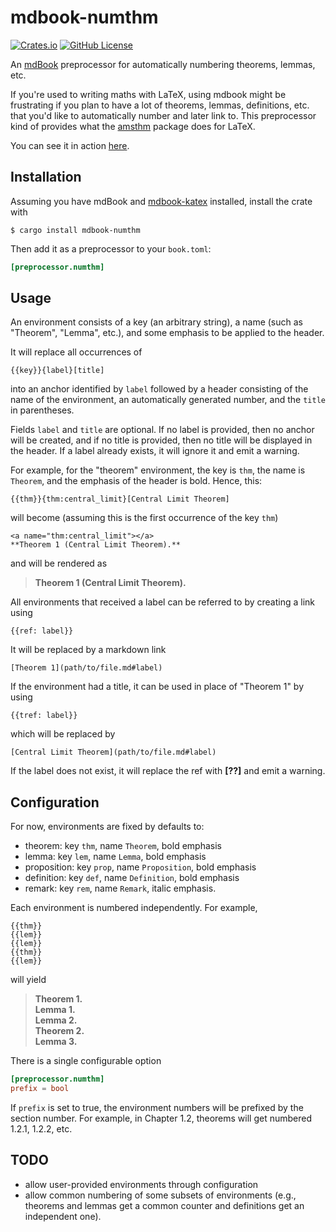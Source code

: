 # mdbook-numthm

[![Crates.io](https://img.shields.io/crates/v/mdbook-numthm)](https://crates.io/crates/mdbook-numthm)
[![GitHub License](https://img.shields.io/github/license/yannickseurin/mdbook-numthm)](https://github.com/yannickseurin/mdbook-numthm/blob/main/LICENSE)

An [mdBook](https://github.com/rust-lang/mdBook) preprocessor for automatically numbering theorems, lemmas, etc.

If you're used to writing maths with LaTeX, using mdbook might be frustrating if you plan to have a lot of theorems, lemmas, definitions, etc. that you'd like to automatically number and later link to. This preprocessor kind of provides what the [amsthm](https://www.ctan.org/pkg/amsthm) package does for LaTeX.

You can see it in action [here](https://github.com/yannickseurin/crypto-book).

## Installation

Assuming you have mdBook and [mdbook-katex](https://github.com/lzanini/mdbook-katex) installed, install the crate with

```console
$ cargo install mdbook-numthm
```

Then add it as a preprocessor to your `book.toml`:

```toml
[preprocessor.numthm]
```

## Usage

An environment consists of a key (an arbitrary string), a name (such as "Theorem", "Lemma", etc.), and some emphasis to be applied to the header.

It will replace all occurrences of

```text
{{key}}{label}[title]
```

into an anchor identified by `label` followed by a header consisting of the name of the environment, an automatically generated number, and the `title` in parentheses.

Fields `label` and `title` are optional.
If no label is provided, then no anchor will be created, and if no title is provided, then no title will be displayed in the header.
If a label already exists, it will ignore it and emit a warning.

For example, for the "theorem" environment, the key is `thm`, the name is `Theorem`, and the emphasis of the header is bold.
Hence, this:

```text
{{thm}}{thm:central_limit}[Central Limit Theorem]
```

will become (assuming this is the first occurrence of the key `thm`)

```text
<a name="thm:central_limit"></a>
**Theorem 1 (Central Limit Theorem).**
```

and will be rendered as

> **Theorem 1 (Central Limit Theorem).**

All environments that received a label can be referred to by creating a link using

```text
{{ref: label}}
```

It will be replaced by a markdown link

```text
[Theorem 1](path/to/file.md#label)
```

If the environment had a title, it can be used in place of "Theorem 1" by using

```text
{{tref: label}}
```

which will be replaced by

```text
[Central Limit Theorem](path/to/file.md#label)
```

If the label does not exist, it will replace the ref with **[??]** and emit a warning.

## Configuration

For now, environments are fixed by defaults to:

- theorem: key `thm`, name `Theorem`, bold emphasis
- lemma: key `lem`, name `Lemma`, bold emphasis
- proposition: key `prop`, name `Proposition`, bold emphasis
- definition: key `def`, name `Definition`, bold emphasis
- remark: key `rem`, name `Remark`, italic emphasis.

Each environment is numbered independently.
For example,

```text
{{thm}}
{{lem}}
{{lem}}
{{thm}}
{{lem}}
```

will yield

> **Theorem 1.**  
> **Lemma 1.**  
> **Lemma 2.**  
> **Theorem 2.**  
> **Lemma 3.**

There is a single configurable option

```toml
[preprocessor.numthm]
prefix = bool
```

If `prefix` is set to true, the environment numbers will be prefixed by the section number.
For example, in Chapter 1.2, theorems will get numbered 1.2.1, 1.2.2, etc.

## TODO

- allow user-provided environments through configuration
- allow common numbering of some subsets of environments (e.g., theorems and lemmas get a common counter and definitions get an independent one).
